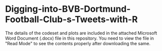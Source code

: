 # Digging-into-BVB-Dortmund-Football-Club-s-Tweets-with-R

The details of the codeset and plots are included in the attached Microsoft Word Document (.docx) file in this repository. 
You need to view the file in "Read Mode" to see the contents properly after downloading the same.
